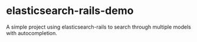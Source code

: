 # elasticsearch-rails-demo
A simple project using elasticsearch-rails to search through multiple models with autocompletion.
